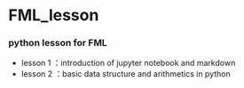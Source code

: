 # FML_lesson
### python lesson for FML
* lesson 1 ：introduction of jupyter notebook and markdown
* lesson 2 ：basic data structure and arithmetics in python


